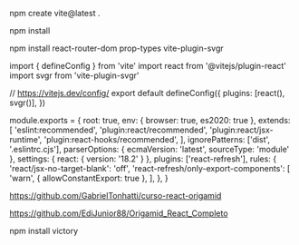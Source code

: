 npm create vite@latest .

npm install

npm install react-router-dom prop-types vite-plugin-svgr

<!-- Vite.config.js => -->
import { defineConfig } from 'vite'
import react from '@vitejs/plugin-react'
import svgr from 'vite-plugin-svgr'

// https://vitejs.dev/config/
export default defineConfig({
  plugins: [react(), svgr()],
})
<!--  <= -->

<!--  .eslintrc.cjs do professor -->
module.exports = {
  root: true,
  env: { browser: true, es2020: true },
  extends: [
    'eslint:recommended',
    'plugin:react/recommended',
    'plugin:react/jsx-runtime',
    'plugin:react-hooks/recommended',
  ],
  ignorePatterns: ['dist', '.eslintrc.cjs'],
  parserOptions: { ecmaVersion: 'latest', sourceType: 'module' },
  settings: { react: { version: '18.2' } },
  plugins: ['react-refresh'],
  rules: {
    'react/jsx-no-target-blank': 'off',
    'react-refresh/only-export-components': [
      'warn',
      { allowConstantExport: true },
    ],
  },
}<!--  -->


https://github.com/GabrielTonhatti/curso-react-origamid

https://github.com/EdiJunior88/Origamid_React_Completo

npm install victory